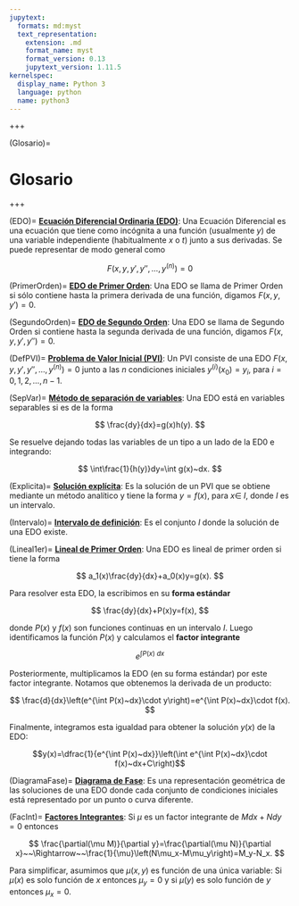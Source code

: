 ```yaml
---
jupytext:
  formats: md:myst
  text_representation:
    extension: .md
    format_name: myst
    format_version: 0.13
    jupytext_version: 1.11.5
kernelspec:
  display_name: Python 3
  language: python
  name: python3
---
```


<!--######################################################################################################################################################################################################################################################################################################################################################
-->

+++

(Glosario)=
# Glosario

+++

(EDO)= 
<u>**Ecuación Diferencial Ordinaria (EDO)**</u>: Una Ecuación Diferencial es una ecuación que tiene como incógnita a una función (usualmente $y$) de una variable independiente (habitualmente $x$ o $t$) junto a sus derivadas. Se puede representar de modo general como 

$$
F(x,y,y',y'',\ldots,y^{(n)})=0
$$

(PrimerOrden)=
<u>**EDO de Primer Orden**</u>: Una EDO se llama de Primer Orden si sólo contiene hasta la primera derivada de una función, digamos $F(x,y,y')=0$.

(SegundoOrden)=
<u>**EDO de Segundo Orden**</u>: Una EDO se llama de Segundo Orden si contiene hasta la segunda derivada de una función, digamos $F(x,y,y',y'')=0$.

(DefPVI)=
<u>**Problema de Valor Inicial (PVI)**</u>: Un PVI consiste de una EDO $F(x,y,y',y'',\ldots,y^{(n)})=0$ junto a las $n$ condiciones iniciales $y^{(i)}(x_0)=y_i$, para $i=0,1,2,\ldots,n-1$.

(SepVar)=
<u>**Método de separación de variables**</u>: Una EDO está en variables separables si es de la forma 

$$
\frac{dy}{dx}=g(x)h(y).
$$ 

Se resuelve dejando todas las variables de un tipo a un lado de la ED0 e integrando: 

$$
\int\frac{1}{h(y)}dy=\int g(x)~dx.
$$

(Explicita)=
<u>**Solución explícita**</u>: Es la solución de un PVI que se obtiene mediante un método analítico y tiene la forma $y=f(x)$, para $x\in~I$, donde $I$ es un intervalo.

(Intervalo)=
<u>**Intervalo de definición**</u>: Es el conjunto $I$ donde la solución de una EDO existe.

(Lineal1er)=
<u>**Lineal de Primer Orden**</u>: Una EDO es lineal de primer orden si tiene la forma 

$$
a_1(x)\frac{dy}{dx}+a_0(x)y=g(x).
$$ 

Para resolver esta EDO, la escribimos en su **forma estándar** 

$$
\frac{dy}{dx}+P(x)y=f(x),
$$ 

donde $P(x)$ y $f(x)$ son funciones continuas en un intervalo $I$. Luego identificamos la función $P(x)$ y calculamos el **factor integrante** 

$$
e^{\int P(x)~dx}
$$

Posteriormente, multiplicamos la EDO (en su forma estándar) por este factor integrante. Notamos que obtenemos la derivada de un producto: 

$$
\frac{d}{dx}\left(e^{\int P(x)~dx}\cdot y\right)=e^{\int P(x)~dx}\cdot f(x).
$$ 

Finalmente, integramos esta igualdad para obtener la solución $y(x)$ de la EDO:

$$y(x)=\dfrac{1}{e^{\int P(x)~dx}}\left(\int e^{\int P(x)~dx}\cdot f(x)~dx+C\right)$$

(DiagramaFase)=
<u>**Diagrama de Fase**</u>: Es una representación geométrica de las soluciones de una EDO donde cada conjunto de condiciones iniciales está representado por un punto o curva diferente. 

(FacInt)=
<u>**Factores Integrantes**</u>: Si $\mu$ es un factor integrante de $Mdx+Ndy=0$ entonces 

$$
\frac{\partial(\mu M)}{\partial y}=\frac{\partial(\mu N)}{\partial x}~~\Rightarrow~~\frac{1}{\mu}\left(N\mu_x-M\mu_y\right)=M_y-N_x.
$$

Para simplificar, asumimos que $\mu(x,y)$ es función de una única variable: Si $\mu(x)$ es solo función de $x$ entonces $\mu_y=0$ y si $\mu(y)$ es solo función de $y$ entonces $\mu_x=0$.